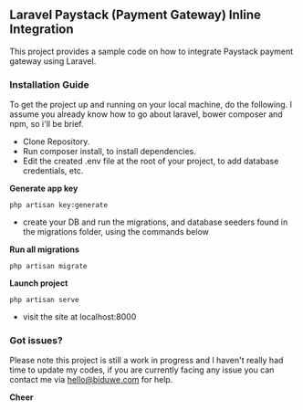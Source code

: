 ## Laravel Paystack (Payment Gateway) Inline Integration

This project provides a sample code on how to integrate Paystack payment gateway using Laravel.


### Installation Guide
To get the project up and running on your local machine, do the following. I assume you already know how to go about laravel, bower composer and npm, so i'll be brief.

- Clone Repository.
- Run composer install, to install dependencies.
- Edit the created .env file at the root of your project, to add database credentials, etc.

**Generate app key**
```
php artisan key:generate
```
- create your DB and run the migrations, and database seeders found in the migrations folder, using the commands below

**Run all migrations**
```
php artisan migrate 
```

**Launch project**
```
php artisan serve
```
- visit the site at localhost:8000



### Got issues?
Please note this project is still a work in progress and I haven't really had time to update my codes, if you are currently facing any issue you can contact me via hello@biduwe.com for help.

**Cheer** 
